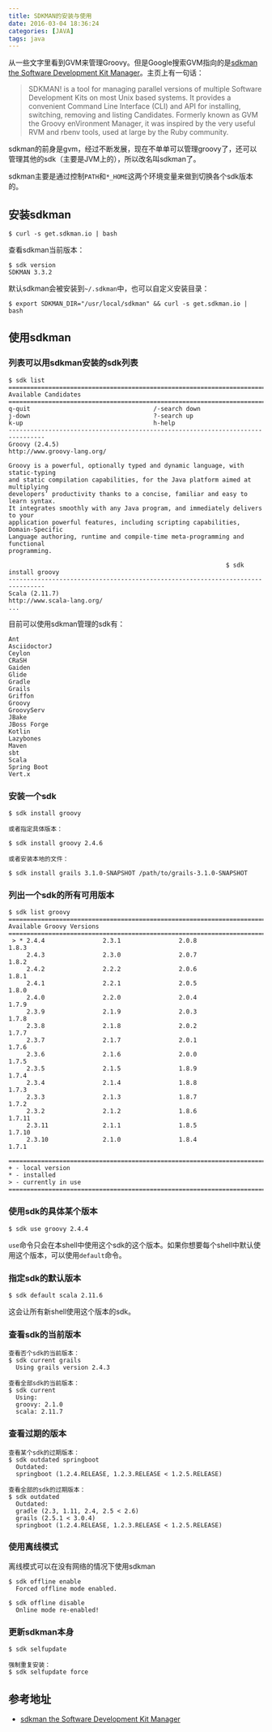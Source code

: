 ```yaml
---
title: SDKMAN的安装与使用
date: 2016-03-04 18:36:24
categories: [JAVA]
tags: java
---
```


从一些文字里看到GVM来管理Groovy。但是Google搜索GVM指向的是[sdkman the Software Development Kit Manager](http://sdkman.io/index.html)。主页上有一句话：

> SDKMAN! is a tool for managing parallel versions of multiple Software Development Kits on most Unix based systems. It provides a convenient Command Line Interface (CLI) and API for installing, switching, removing and listing Candidates. Formerly known as GVM the Groovy enVironment Manager, it was inspired by the very useful RVM and rbenv tools, used at large by the Ruby community.

sdkman的前身是gvm，经过不断发展，现在不单单可以管理groovy了，还可以管理其他的sdk（主要是JVM上的），所以改名叫sdkman了。

sdkman主要是通过控制`PATH`和`*_HOME`这两个环境变量来做到切换各个sdk版本的。

## 安装sdkman

    $ curl -s get.sdkman.io | bash

查看sdkman当前版本：

    $ sdk version
    SDKMAN 3.3.2

默认sdkman会被安装到`~/.sdkman`中，也可以自定义安装目录：

    $ export SDKMAN_DIR="/usr/local/sdkman" && curl -s get.sdkman.io | bash

## 使用sdkman
### 列表可以用sdkman安装的sdk列表

```
$ sdk list
================================================================================
Available Candidates
================================================================================
q-quit                                  /-search down
j-down                                  ?-search up
k-up                                    h-help
--------------------------------------------------------------------------------
Groovy (2.4.5)                                       http://www.groovy-lang.org/

Groovy is a powerful, optionally typed and dynamic language, with static-typing
and static compilation capabilities, for the Java platform aimed at multiplying
developers’ productivity thanks to a concise, familiar and easy to learn syntax.
It integrates smoothly with any Java program, and immediately delivers to your
application powerful features, including scripting capabilities, Domain-Specific
Language authoring, runtime and compile-time meta-programming and functional
programming.

                                                            $ sdk install groovy
--------------------------------------------------------------------------------
Scala (2.11.7)                                        http://www.scala-lang.org/
...
```


目前可以使用sdkman管理的sdk有：

```
Ant
AsciidoctorJ
Ceylon
CRaSH
Gaiden
Glide
Gradle
Grails
Griffon
Groovy
GroovyServ
JBake
JBoss Forge
Kotlin
Lazybones
Maven
sbt
Scala
Spring Boot
Vert.x
```

### 安装一个sdk

    $ sdk install groovy
    
    或者指定具体版本：
    
    $ sdk install groovy 2.4.6
    
    或者安装本地的文件：
    
    $ sdk install grails 3.1.0-SNAPSHOT /path/to/grails-3.1.0-SNAPSHOT


### 列出一个sdk的所有可用版本

```
$ sdk list groovy 
===============================================================================
Available Groovy Versions
===============================================================================
 > * 2.4.4                2.3.1                2.0.8                1.8.3
     2.4.3                2.3.0                2.0.7                1.8.2
     2.4.2                2.2.2                2.0.6                1.8.1
     2.4.1                2.2.1                2.0.5                1.8.0
     2.4.0                2.2.0                2.0.4                1.7.9
     2.3.9                2.1.9                2.0.3                1.7.8
     2.3.8                2.1.8                2.0.2                1.7.7
     2.3.7                2.1.7                2.0.1                1.7.6
     2.3.6                2.1.6                2.0.0                1.7.5
     2.3.5                2.1.5                1.8.9                1.7.4
     2.3.4                2.1.4                1.8.8                1.7.3
     2.3.3                2.1.3                1.8.7                1.7.2
     2.3.2                2.1.2                1.8.6                1.7.11
     2.3.11               2.1.1                1.8.5                1.7.10
     2.3.10               2.1.0                1.8.4                1.7.1

===============================================================================
+ - local version
* - installed
> - currently in use
===============================================================================
```

### 使用sdk的具体某个版本

    $ sdk use groovy 2.4.4

`use`命令只会在本shell中使用这个sdk的这个版本。如果你想要每个shell中默认使用这个版本，可以使用`default`命令。

### 指定sdk的默认版本

    $ sdk default scala 2.11.6

这会让所有新shell使用这个版本的sdk。

### 查看sdk的当前版本

```
查看否个sdk的当前版本：
$ sdk current grails
  Using grails version 2.4.3

查看全部sdk的当前版本：
$ sdk current
  Using:
  groovy: 2.1.0
  scala: 2.11.7
```

### 查看过期的版本

```
查看某个sdk的过期版本：
$ sdk outdated springboot
  Outdated:
  springboot (1.2.4.RELEASE, 1.2.3.RELEASE < 1.2.5.RELEASE)

查看全部的sdk的过期版本：
$ sdk outdated
  Outdated:
  gradle (2.3, 1.11, 2.4, 2.5 < 2.6)
  grails (2.5.1 < 3.0.4)
  springboot (1.2.4.RELEASE, 1.2.3.RELEASE < 1.2.5.RELEASE)
```

### 使用离线模式
离线模式可以在没有网络的情况下使用sdkman

```
$ sdk offline enable
  Forced offline mode enabled.

$ sdk offline disable
  Online mode re-enabled!
```

### 更新sdkman本身

```
$ sdk selfupdate

强制重复安装：
$ sdk selfupdate force
```

## 参考地址
- [sdkman the Software Development Kit Manager](http://sdkman.io/index.html)